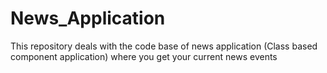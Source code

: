 # News_Application
This repository deals with the code base of news application (Class based component application) where you get your current news events
